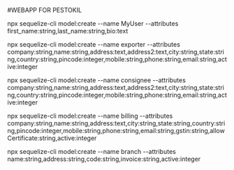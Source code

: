 #WEBAPP FOR PESTOKIL

npx sequelize-cli model:create --name MyUser --attributes first_name:string,last_name:string,bio:text

 npx sequelize-cli model:create --name exporter --attributes company:string,name:string,address:text,address2:text,city:string,state:string,country:string,pincode:integer,mobile:string,phone:string,email:string,active:integer


 npx sequelize-cli model:create --name consignee --attributes company:string,name:string,address:text,address2:text,city:string,state:string,country:string,pincode:integer,mobile:string,phone:string,email:string,active:integer



 npx sequelize-cli model:create --name billing --attributes company:string,name:string,address:text,city:string,state:string,country:string,pincode:integer,mobile:string,phone:string,email:string,gstin:string,allowCertificate:string,active:integer



npx sequelize-cli model:create --name branch --attributes name:string,address:string,code:string,invoice:string,active:integer